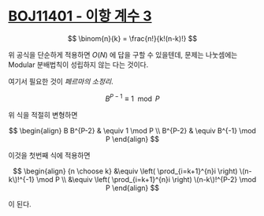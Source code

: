# [BOJ11401 - 이항 계수 3](https://www.acmicpc.net/problem/11401)
<!--tags: combinatorics, exponentiation by squaring, fermat's little thm, math, modular multiplicative inverse, number theory-->

$$
\binom{n}{k} = \frac{n!}{k!(n-k)!} 
$$

위 공식을 단순하게 적용하면 $O(N)$ 에 답을 구할 수 있을텐데, 
문제는 나눗셈에는 Modular 분배법칙이 성립하지 않는 다는 것이다.

여기서 필요한 것이 *페르마의 소정리*.

$$
B^{P - 1} \equiv 1 \mod P
$$

위 식을 적절히 변형하면

$$
\begin{align}
    B B^{P-2} & \equiv 1 \mod P \\
    B^{P-2} & \equiv B^{-1} \mod P
\end{align}
$$

이것을 첫번째 식에 적용하면

$$
\begin{align}
{n \choose k} &\equiv \left( \prod_{i=k+1}^{n}i \right) \(n-k\)!^{-1} \mod P \\
              &\equiv \left( \prod_{i=k+1}^{n}i \right) \(n-k\)!^{P-2} \mod P
\end{align}
$$

이 된다. 
